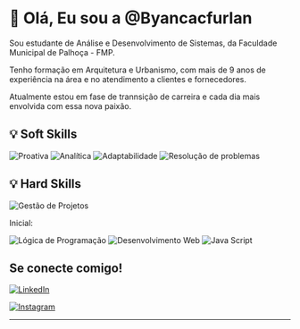 # 👋 Olá, Eu sou a @Byancacfurlan


Sou estudante de Análise e Desenvolvimento de Sistemas, da Faculdade Municipal de Palhoça - FMP.

Tenho formação em Arquitetura e Urbanismo, com mais de 9 anos de experiência na área e no atendimento a clientes e fornecedores.

Atualmente estou em fase de trannsição de carreira e cada dia mais envolvida com essa nova paixão.


## 💡 Soft Skills

![Proativa](https://img.shields.io/badge/Proactiva-green)
![Analítica](https://img.shields.io/badge/Analítica-green)
![Adaptabilidade](https://img.shields.io/badge/Adaptabilidade-green)
![Resolução de problemas](https://img.shields.io/badge/Resolição_de_problemas-green)


## 💡 Hard Skills 

![Gestão de Projetos](https://img.shields.io/badge/Gestão_de_Projetos-orange)

Inicial:

![Lógica de Programação](https://img.shields.io/badge/Lógica_de_Programação-orange)
![Desenvolvimento Web](https://img.shields.io/badge/Desenvolvimentno_Web-orange)
![Java Script](https://img.shields.io/badge/JS-orange)






## Se conecte comigo!

 

[![LinkedIn](https://img.shields.io/badge/LinkedIn-FFF?style=for-the-badge&logo=linkedin&logoColor=0E76A8)](https://www.linkedin.com/in/byanca-furlan/) 

[![Instagram](https://img.shields.io/badge/Instagram-FFF?style=for-the-badge&logo=instagram)](https://www.instagram.com/byancacfurlan/)

---